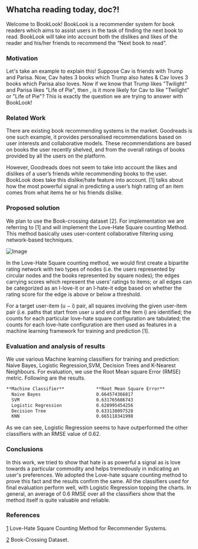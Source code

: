 ## Whatcha reading today, doc?!

Welcome to BookLook! BookLook is a recommender system for book readers which aims to assist users in the task of finding the next book to read. BookLook will take into account both the dislikes and likes of the reader and his/her friends to recommend the “Next book to read”. 

### Motivation

Let's take an example to explain this! Suppose Cav is friends with Trump and Parisa. Now, Cav hates 3 books which Trump also hates & Cav loves 3 books which Parisa also loves. Now if we know that Trump likes "Twilight" and Parisa likes "Life of Pie", then , is it more likely for Cav to like "Twilight" or "Life of Pie"? This is exactly the question we are trying to answer with BookLook!

### Related Work

There are existing book recommending systems in the market. Goodreads is one such example, it provides personalised recommendations based on user interests and collaborative models. These recommendations are based on books the user recently shelved, and from the overall ratings of books provided by all the users on the platform.

However, Goodreads does not seem to take into account the likes and dislikes of a user’s friends while recommending books to the user. BookLook does take this dislike/hate feature into account. [1] talks about how the most powerful signal in predicting a user’s high rating of an item comes from what items he or his friends dislike.

### Proposed solution

We plan to use the Book-crossing dataset [2]. For implementation we are referring to [1] and will implement the Love-Hate Square counting Method. This method basically uses user-content collaborative filtering using network-based techniques. 

![Image](https://github.com/fnumegha/BookLook/blob/master/lovehate.PNG)


In the Love-Hate Square counting method, we would first create a bipartite rating network with two types of nodes (i.e. the users represented by circular nodes and the books represented by square nodes); the edges carrying scores which represent the users’ ratings to items; or all edges can be categorized as an I-love-it or an I-hate-it edge based on whether the rating score for the edge is above or below a threshold.

For a target user-item (u − i) pair, all squares involving the given user-item pair (i.e. paths that start from user u and end at the item i) are identified; the counts for each particular love-hate square configuration are tabulated; the counts for each love-hate configuration are then used as features in a machine learning framework for training and prediction [1].

### Evaluation and analysis of results

We use various Machine learning classifiers for training and prediction: Naive Bayes, Logistic Regression,SVM, Decision Trees and K-Nearest Neighbours. For evaluation, we use the Root Mean square Error (RMSE) metric. Following are the results.

```markdown
**Machine Classifier**            **Root Mean Square Error**
  Naive Bayes                     0.664574366817
  SVM                             0.631765686743
  Logistic Regression             0.628995454256
  Decision Tree                   0.633138097528
  KNN                             0.665118341998
```
As we can see, Logistic Regression seems to have outperformed the other classifiers with an RMSE value of 0.62. 

### Conclusions
In this work, we tried to show that hate is as powerful a signal as is love towards a particular commodity and helps tremedously in indicating an user's preferences. We adopted the Love-hate square counting method to prove this fact and the results confirm the same. All the classifiers used for final evaluation perform well, with Logistic Regression topping the charts. In general, an average of 0.6 RMSE over all the classifiers show that the method itself is quite valuable and reliable.

### References
[1](http://proceedings.mlr.press/v18/kong12a/kong12a.pdf) Love-Hate Square Counting Method for Recommender Systems.

[2](http://www2.informatik.uni-freiburg.de/~cziegler/BX/) Book-Crossing Dataset.

